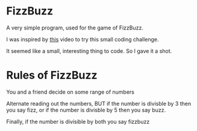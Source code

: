 # FizzBuzz
A very simple program, used for the game of FizzBuzz.

I was inspired by [this](https://www.youtube.com/watch?v=QPZ0pIK_wsc&t=135s) video to try this small coding challenge.

It seemed like a small, interesting thing to code. So I gave it a shot.

# Rules of FizzBuzz
You and a friend decide on some range of numbers

Alternate reading out the numbers, BUT if the number is divisble by 3 then you say fizz, or if the number is divisble by 5 then you say buzz.

Finally, if the number is divisible by both you say fizzbuzz
